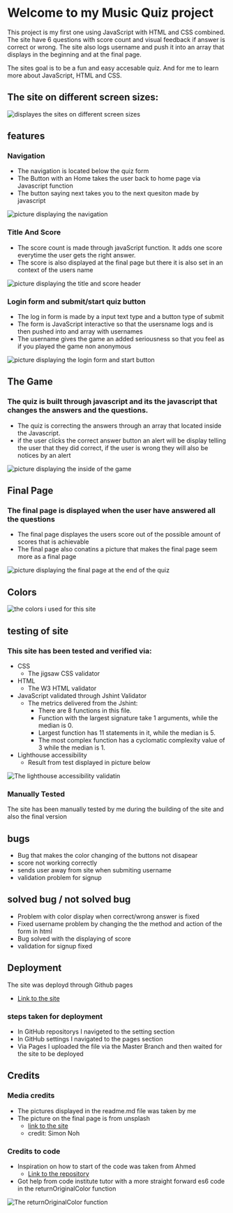 # Welcome to my Music Quiz project

 This project is my first one using JavaScript with HTML and CSS combined. The site have 6 questions with score count and visual feedback if answer is correct or wrong. The site also logs username and push it into an array that displays in the beginning and at the final page.

The sites goal is to be a fun and easy accesable quiz. And for me to learn more about JavaScript, HTML and CSS.

## The site on different screen sizes:
![displayes the sites on different screen sizes](assets/image/responsive.png)

## features 

### Navigation
- The navigation is located below the quiz form
- The Button with an Home takes the user back to home page via Javascript function
- The button saying next takes you to the next quesiton made by javascript

![picture displaying the navigation](assets/image/navigation.png)


### Title And Score 
- The score count is made through javaScript function. It adds one score everytime the user gets the right answer.
- The score is also displayed at the final page but there it is also set in an context of the users name

![picture displaying the title and score header](assets/image/headerAndScore.png)

### Login form and submit/start quiz button 
- The log in form is made by a input text type and a button type of submit
- The form is JavaScript interactive so that the usersname logs and is then pushed into and array with usernames
- The username gives the game an added seriousness so that you feel as if you played the game non anonymous

![picture displaying the login form and start button](assets/image/startPage.png)


## The Game 

### The quiz is built through javascript and its the javascript that changes the answers and the questions.
- The quiz is correcting the answers through an array that located inside the Javascript. 
- if the user clicks the correct answer button an alert will be display telling the user that they did correct, if the user is wrong they will also be notices by an alert

![picture displaying the inside of the game](assets/image/insideQuiz.png)

## Final Page 

### The final page is displayed when the user have answered all the questions
- The final page displayes the users score out of the possible amount of scores that is achievable 
- The final page also conatins a picture that makes the final page seem more as a final page

![picture displaying the final page at the end of the quiz](assets/image/finalPage.png)

## Colors

![the colors i used for this site](assets/image/colors.png)

## testing of site 

### This site has been tested and verified via:
- CSS
    - The jigsaw CSS validator 
- HTML
    - The W3 HTML validator
- JavaScript validated through Jshint Validator
    - The metrics delivered from the Jshint:
        - There are 8 functions in this file.
        - Function with the largest signature take 1 arguments, while the median is 0.
        - Largest function has 11 statements in it, while the median is 5.
        - The most complex function has a cyclomatic complexity value of 3 while the median is 1.
- Lighthouse accessibility
    - Result from test displayed in picture below

![The lighthouse accessibility validatin](assets/image/lighthouse.png)

### Manually Tested
The site has been manually tested by me during the building of the site and also the final version

## bugs 
- Bug that makes the color changing of the buttons not disapear 
- score not working correctly
- sends user away from site when submiting username
- validation problem for signup

## solved bug / not solved bug
- Problem with color display when correct/wrong answer is fixed
- Fixed username problem by changing the the method and action of the form in html
- Bug solved with the displaying of score
- validation for signup fixed


## Deployment 
The site was deployd through Github pages 
- [Link to the site ](https://albinhall.github.io/MusicQuiz/)

### steps taken for deployment
- In GitHub repositorys I navigeted to the setting section
- In GitHub settings I navigated to the pages section
- Via Pages I uploaded the file via the Master Branch and then waited for the site to be deployed

## Credits

### Media credits
- The pictures displayed in the readme.md file was taken by me
- The picture on the final page is from unsplash
    - [link to the site](https://unsplash.com/@simon_noh?utm_source=unsplash&utm_medium=referral&utm_content=creditCopyText)
    - credit: Simon Noh

### Credits to code
- Inspiration on how to start of the code was taken from Ahmed
    - [Link to the repository](https://github.com/Ahmad528/quizApp/tree/main/quizwuiz)
- Got help from code institute tutor with a more straight forward es6 code in the returnOriginalColor function

![The returnOriginalColor function](assets/image/tutorHelp.png)

